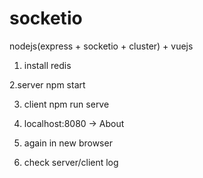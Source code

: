 # socketio
nodejs(express + socketio + cluster) + vuejs

1. install redis 

2.server
npm start

3. client 
npm run serve

4. localhost:8080 -> About

5. again in new browser

6. check server/client log
